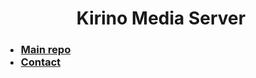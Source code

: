 <h1 align="center">Kirino Media Server</h1>

<h3>

- [Main repo](https://github.com/kirino-org/kirino)
- [Contact](mailto:lincoln@lncn.dev)

</h3>
